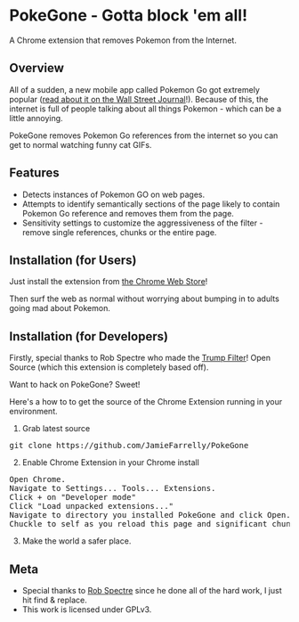 PokeGone - Gotta block 'em all!
================================
A Chrome extension that removes Pokemon from the Internet.


Overview
--------------------------

All of a sudden, a new mobile app called Pokemon Go got extremely popular ([read about it on the Wall Street Journal](http://www.wsj.com/articles/pokemon-chasing-investors-send-nintendo-shares-soaring-1468228206)!). Because of this, the internet is full of people talking about all things Pokemon - which can be a little annoying.

PokeGone removes Pokemon Go references from the internet so you can get to normal watching funny cat GIFs.


Features
--------------------------

* Detects instances of Pokemon GO on web pages.
* Attempts to identify semantically sections of the page likely to contain Pokemon Go reference and removes them from the page.
* Sensitivity settings to customize the aggressiveness of the filter - remove single references, chunks or the entire page.


Installation (for Users)
--------------------------

Just install the extension from [the Chrome Web
Store](https://chrome.google.com/webstore/detail/jionadcjdpdikjmgfohlohnclocfaija)!

Then surf the web as normal without worrying about bumping in to adults going mad about Pokemon.


Installation (for Developers)
-------------------------

Firstly, special thanks to Rob Spectre who made the [Trump Filter](https://github.com/RobSpectre/Trump-Filter)! Open Source (which this extension is completely based off).

Want to hack on PokeGone?  Sweet!

Here's a how to to get the source of the Chrome Extension running in your environment.

1) Grab latest source
<pre>
git clone https://github.com/JamieFarrelly/PokeGone
</pre>

2) Enable Chrome Extension in your Chrome install
<pre>
Open Chrome.
Navigate to Settings... Tools... Extensions.
Click + on "Developer mode"
Click "Load unpacked extensions..."
Navigate to directory you installed PokeGone and click Open.
Chuckle to self as you reload this page and significant chunks of it suddenly disappear.
</pre>

3) Make the world a safer place.


Meta
-------------------------

* Special thanks to [Rob Spectre](http://brooklynhacker.com) since he done all of the hard work, I just hit find & replace.
* This work is licensed under GPLv3.
